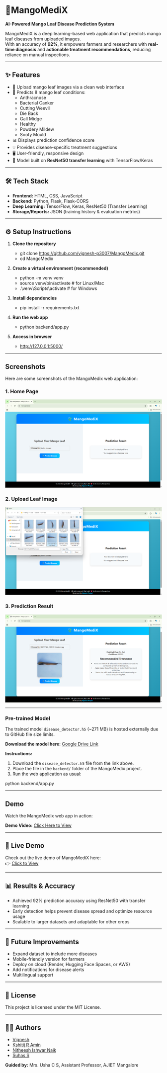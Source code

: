 # 🌿MangoMediX 
**AI-Powered Mango Leaf Disease Prediction System**  

MangoMediX is a deep learning–based web application that predicts mango leaf diseases from uploaded images.  
With an accuracy of **92%**, it empowers farmers and researchers with **real-time diagnosis** and **actionable treatment recommendations**, reducing reliance on manual inspections.  

---

## ✨ Features
- 📸 Upload mango leaf images via a clean web interface  
- 🤖 Predicts 8 mango leaf conditions:
  - Anthracnose  
  - Bacterial Canker  
  - Cutting Weevil  
  - Die Back  
  - Gall Midge  
  - Healthy  
  - Powdery Mildew  
  - Sooty Mould  
- 📊 Displays prediction confidence score  
- 💡 Provides disease-specific treatment suggestions  
- 🖥️ User-friendly, responsive design  
- 🧠 Model built on **ResNet50 transfer learning** with TensorFlow/Keras  

---

## 🛠️ Tech Stack
- **Frontend:** HTML, CSS, JavaScript  
- **Backend:** Python, Flask, Flask-CORS  
- **Deep Learning:** TensorFlow, Keras, ResNet50 (Transfer Learning)  
- **Storage/Reports:** JSON (training history & evaluation metrics)  

---

## ⚙️ Setup Instructions

1. **Clone the repository**
   - git clone https://github.com/vignesh-p3007/MangoMedix.git
   - cd MangoMedix

2. **Create a virtual environment (recommended)**
     - python -m venv venv
     - source venv/bin/activate   # for Linux/Mac
     - .\venv\Scripts\activate    # for Windows

3. **Install dependencies**
     - pip install -r requirements.txt

4. **Run the web app**
      - python backend/app.py

5. **Access in browser**
      - http://127.0.0.1:5000/
    
---

## Screenshots

Here are some screenshots of the MangoMedix web application:

### 1. Home Page
![Home Page](screenshots/home_page.png)

### 2. Upload Leaf Image
![Upload Page](screenshots/upload_page.png)

### 3. Prediction Result
![Prediction Result](screenshots/prediction_result.png)

---

### Pre-trained Model

The trained model `disease_detector.h5` (~271 MB) is hosted externally due to GitHub file size limits.  

**Download the model here:** [Google Drive Link](https://drive.google.com/file/d/1IR_KaRTu36PF7MKqXWnoakgL6z2iGNpX/view?usp=drive_link)  

**Instructions:**
1. Download the `disease_detector.h5` file from the link above.
2. Place the file in the `backend/` folder of the MangoMedix project.
3. Run the web application as usual:
   
  python backend/app.py

---

## Demo

Watch the MangoMedix web app in action:

**Demo Video:** [Click Here to View](https://drive.google.com/file/d/1vjyj6GXkkCFYufw_3UGDOo0Vt-6c4dT2/view?usp=drive_link)  

---
## 🚀 Live Demo

Check out the live demo of MangoMediX here:  
👉 [Click to View](https://huggingface.co/spaces/vignesh-p3007/MangoMediX)

---

## 📊 Results & Accuracy

- Achieved 92% prediction accuracy using ResNet50 with transfer learning
- Early detection helps prevent disease spread and optimize resource usage
- Scalable to larger datasets and adaptable for other crops

---

## 🚀 Future Improvements

- Expand dataset to include more diseases
- Mobile-friendly version for farmers
- Deploy on cloud (Render, Hugging Face Spaces, or AWS)
- Add notifications for disease alerts
- Multilingual support

---

## 📜 License

This project is licensed under the MIT License.

---

## 👨‍💻 Authors

- [Vignesh](https://www.linkedin.com/in/vignesh-p3007)  
- [Kshitij R Amin](https://www.linkedin.com/in/kshitij-amin-9a2274208/)  
- [Nitheesh Ishwar Naik](#)  
- [Suhas S](https://www.linkedin.com/in/suhas-s-2773082a6/)  

**Guided by:** Mrs. Usha C S, Assistant Professor, AJIET Mangalore
